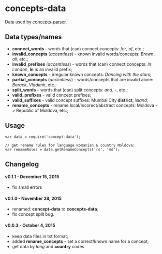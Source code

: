 # concepts-data

Data used by [concepts-parser](https://github.com/entitizer/concepts-parser-js).

## Data types/names

- **connect_words** - words that (can) connect concepts: *for*, *of*, etc.;
- **invalid_concepts** (*accentless*) - known invalid words/concepts: *Brown*, *all*, etc.;
- **invalid_prefixes** (*accentless*) - words that (can) connect concepts: *In London*, **In** is an invalid prefix;
- **known_concepts** - irregular known concepts: *Dancing with the stars*;
- **partial_concepts** (*accentless*) - words/concepts that are invalid alone: *Barack*, *Vladimir*, etc.;
- **split_words** - words that (can) split concepts: *and*, *-*, etc.;
- **valid_prefixes** - valid concept prefixes;
- **valid_suffixes** - valid concept suffixes: Mumbai City **district**, *island*;
- **rename_concepts** - rename local/incorect/abstract concepts: Moldova -> Republic of Moldova, etc.;

## Usage

```
var data = require('concept-data');

// get rename rules for language Romanian & country Moldova:
var renameRules = data.getRenameConcepts('ro', 'md');
```

## Changelog

#### v0.1.1 - December 15, 2015

- fix small errors

#### v0.1.0 - November 28, 2015

- renamed: **concept-data** to **concepts-data**;
- fix concept split bug.

#### v0.0.3 - October 4, 2015

- keep data files in txt format;
- added **rename_concepts** - set a correct/known name for a concept;
- get data by *lang* and **country** codes.
